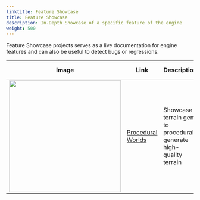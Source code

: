 ```yaml
---
linktitle: Feature Showcase
title: Feature Showcase
description: In-Depth Showcase of a specific feature of the engine 
weight: 500
---
```


Feature Showcase projects serves as a live documentation for engine features and can also be useful to detect bugs or regressions.

| Image | Link | Description | Last Updated |
| - | - | - | - |
| <img src="/images/learning-guide/samples/feature-showcase/procedural-worlds.png" width="300px" /> | [Procedural Worlds](https://github.com/o3de/o3de-workshops-2022) | Showcase terrain gem to proceduraly generate high-quality terrain | O3DE **23.10.3**. April 28, 2024 |
